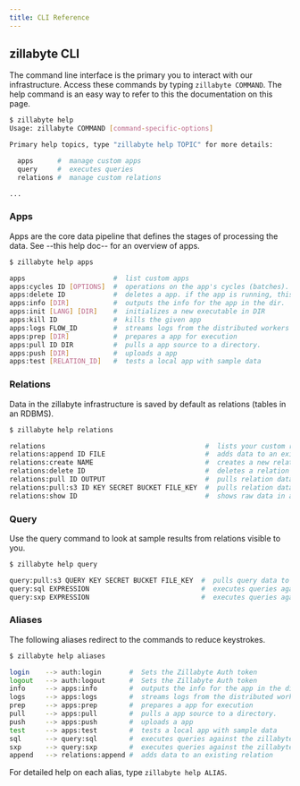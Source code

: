 ```yaml
---
title: CLI Reference
---
```


## zillabyte CLI

The command line interface is the primary you to interact with our infrastructure. Access these commands by typing `zillabyte COMMAND`. The help command is an easy way to refer to this the documentation on this page.

  ``` bash
  $ zillabyte help
  Usage: zillabyte COMMAND [command-specific-options]
  
  Primary help topics, type "zillabyte help TOPIC" for more details:
  
    apps      #  manage custom apps
    query     #  executes queries
    relations #  manage custom relations
  
  ...
  ```

### Apps

Apps are the core data pipeline that defines the stages of processing the data. See --this help doc-- for an overview of apps. 

  ```bash
  $ zillabyte help apps

  apps                      #  list custom apps
  apps:cycles ID [OPTIONS]  #  operations on the app's cycles (batches).
  apps:delete ID            #  deletes a app. if the app is running, this command will kill it.
  apps:info [DIR]           #  outputs the info for the app in the dir.
  apps:init [LANG] [DIR]    #  initializes a new executable in DIR
  apps:kill ID              #  kills the given app
  apps:logs FLOW_ID         #  streams logs from the distributed workers
  apps:prep [DIR]           #  prepares a app for execution
  apps:pull ID DIR          #  pulls a app source to a directory.
  apps:push [DIR]           #  uploads a app
  apps:test [RELATION_ID]   #  tests a local app with sample data

  ```

### Relations

Data in the zillabyte infrastructure is saved by default as relations (tables in an RDBMS). 

  ```bash
  $ zillabyte help relations
  
  relations                                        #  lists your custom relations
  relations:append ID FILE                         #  adds data to an existing relation
  relations:create NAME                            #  creates a new relation
  relations:delete ID                              #  deletes a relation
  relations:pull ID OUTPUT                         #  pulls relation data into OUTPUT.gz
  relations:pull:s3 ID KEY SECRET BUCKET FILE_KEY  #  pulls relation data to S3_BUCKET/FILE_KEY/part***.gz
  relations:show ID                                #  shows raw data in a relation. run 'queries' for more elaborate functionality
  ```

### Query

Use the query command to look at sample results from relations visible to you.

  ```bash
  $ zillabyte help query

  query:pull:s3 QUERY KEY SECRET BUCKET FILE_KEY  #  pulls query data to S3_BUCKET/FILE_KEY/part***.gz
  query:sql EXPRESSION                            #  executes queries against the zillabyte corpus
  query:sxp EXPRESSION                            #  executes queries against the zillabyte corpus
  ```

### Aliases

The following aliases redirect to the commands to reduce keystrokes.

  ```bash
  $ zillabyte help aliases

  login    --> auth:login       #  Sets the Zillabyte Auth token
  logout   --> auth:logout      #  Sets the Zillabyte Auth token
  info     --> apps:info        #  outputs the info for the app in the dir.
  logs     --> apps:logs        #  streams logs from the distributed workers
  prep     --> apps:prep        #  prepares a app for execution
  pull     --> apps:pull        #  pulls a app source to a directory.
  push     --> apps:push        #  uploads a app
  test     --> apps:test        #  tests a local app with sample data
  sql      --> query:sql        #  executes queries against the zillabyte corpus
  sxp      --> query:sxp        #  executes queries against the zillabyte corpus
  append   --> relations:append #  adds data to an existing relation
  ```

For detailed help on each alias, type `zillabyte help ALIAS`.

[HTML5 Boilerplate]: http://html5boilerplate.com/
[SMACSS]: http://smacss.com/
